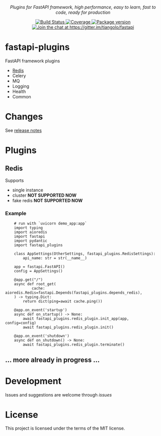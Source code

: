 
<p align="center">
    <em>Plugins for FastAPI framework, high performance, easy to learn, fast to code, ready for production</em>
</p>
<p align="center">
<a href="https://travis-ci.org/madkote/fastapi_plugins" target="_blank">
    <img src="https://travis-ci.org/madkote/fastapi_plugins.svg?branch=master" alt="Build Status">
</a>
<a href="https://codecov.io/gh/madkote/fastapi_plugins" target="_blank">
    <img src="https://codecov.io/gh/madkote/fastapi_plugins/branch/master/graph/badge.svg" alt="Coverage">
</a>
<a href="https://pypi.org/project/fastapi_plugins" target="_blank">
    <img src="https://img.shields.io/pypi/v/fastapi_plugins.svg" alt="Package version">
</a>
<a href="https://gitter.im/tiangolo/fastapi?utm_source=badge&utm_medium=badge&utm_campaign=pr-badge&utm_content=badge" target="_blank">
    <img src="https://badges.gitter.im/tiangolo/fastapi.svg" alt="Join the chat at https://gitter.im/tiangolo/fastapi">
</a>
</p>

# fastapi-plugins
FastAPI framework plugins

* [Redis](#redis)
* Celery
* MQ
* Logging
* Health
* Common

# Changes
See [release notes](CHANGES.md)

# Plugins
## Redis
Supports
* single instance
* cluster **NOT SUPPORTED NOW**
* fake redis **NOT SUPPORTED NOW**
### Example
```
	# run with `uvicorn demo_app:app`
	import typing
	import aioredis
	import fastapi
	import pydantic
	import fastapi_plugins
	
	class AppSettings(OtherSettings, fastapi_plugins.RedisSettings):
	    api_name: str = str(__name__)
	
	app = fastapi.FastAPI()
	config = AppSettings()
	
	@app.get("/")
	async def root_get(
	        cache: aioredis.Redis=fastapi.Depends(fastapi_plugins.depends_redis),
	) -> typing.Dict:
	    return dict(ping=await cache.ping())
	
	@app.on_event('startup')
	async def on_startup() -> None:
	    await fastapi_plugins.redis_plugin.init_app(app, config=config)
	    await fastapi_plugins.redis_plugin.init()
	
	@app.on_event('shutdown')
	async def on_shutdown() -> None:
	    await fastapi_plugins.redis_plugin.terminate()
```
## ... more already in progress ...

# Development
Issues and suggestions are welcome through *issues*

# License
This project is licensed under the terms of the MIT license.
